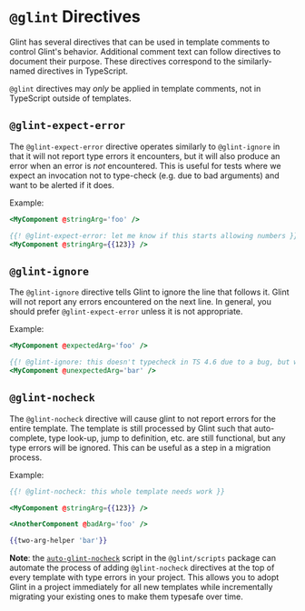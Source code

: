 # `@glint` Directives

Glint has several directives that can be used in template comments to control
Glint's behavior. Additional comment text can follow directives to document
their purpose. These directives correspond to the similarly-named directives
in TypeScript.

`@glint` directives may _only_ be applied in template comments, not in
TypeScript outside of templates.

## `@glint-expect-error`

The `@glint-expect-error` directive operates similarly to `@glint-ignore` in
that it will not report type errors it encounters, but it will also produce an
error when an error is _not_ encountered. This is useful for tests where we
expect an invocation not to type-check (e.g. due to bad arguments) and want to
be alerted if it does.

Example:

```hbs
<MyComponent @stringArg='foo' />

{{! @glint-expect-error: let me know if this starts allowing numbers }}
<MyComponent @stringArg={{123}} />
```

## `@glint-ignore`

The `@glint-ignore` directive tells Glint to ignore the line that follows it.
Glint will not report any errors encountered on the next line. In general,
you should prefer `@glint-expect-error` unless it is not appropriate.

Example:

```hbs
<MyComponent @expectedArg='foo' />

{{! @glint-ignore: this doesn't typecheck in TS 4.6 due to a bug, but we still test against that version in CI }}
<MyComponent @unexpectedArg='bar' />
```

## `@glint-nocheck`

The `@glint-nocheck` directive will cause glint to not report errors for the
entire template. The template is still processed by Glint such that
auto-complete, type look-up, jump to definition, etc. are still functional,
but any type errors will be ignored. This can be useful as a step in a
migration process.

Example:

```hbs
{{! @glint-nocheck: this whole template needs work }}

<MyComponent @stringArg={{123}} />

<AnotherComponent @badArg='foo' />

{{two-arg-helper 'bar'}}
```

**Note**: the [`auto-glint-nocheck`] script in the `@glint/scripts` package
can automate the process of adding `@glint-nocheck` directives at the top
of every template with type errors in your project. This allows you to adopt
Glint in a project immediately for all new templates while incrementally
migrating your existing ones to make them typesafe over time.

[`auto-glint-nocheck`]: https://github.com/typed-ember/glint/tree/main/packages/scripts#auto-glint-nocheck
